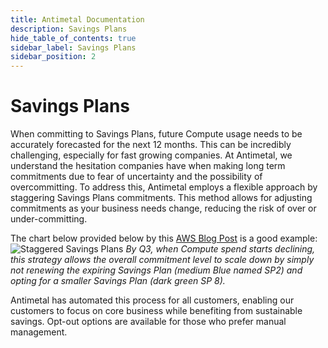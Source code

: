 ```yaml
---
title: Antimetal Documentation
description: Savings Plans
hide_table_of_contents: true
sidebar_label: Savings Plans
sidebar_position: 2
---
```


# Savings Plans

When committing to Savings Plans, future Compute usage needs to be accurately forecasted for the next 12 months. This can be incredibly challenging, especially for fast growing companies. At Antimetal, we understand the hesitation companies have when making long term commitments due to fear of uncertainty and the possibility of overcommitting. To address this, Antimetal employs a flexible approach by staggering Savings Plans commitments. This method allows for adjusting commitments as your business needs change, reducing the risk of over or under-committing. 

The chart below provided below by this [AWS Blog Post](https://aws.amazon.com/blogs/aws-cloud-financial-management/how-can-i-use-rolling-savings-plans-to-reduce-commitment-risk/) is a good example:
![Staggered Savings Plans](/img/staggered_savings_plans.png "Staggered Savings Plans")
*By Q3, when Compute spend starts declining, this strategy allows the overall commitment level to scale down by simply not renewing the expiring Savings Plan (medium Blue named SP2) and opting for a smaller Savings Plan (dark green SP 8).*

Antimetal has automated this process for all customers, enabling our customers to focus on core business while benefiting from sustainable savings. Opt-out options are available for those who prefer manual management.